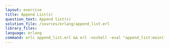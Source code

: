 ```yaml
---
layout: exercise
title: Append List(s)
question_text: Append list(s)
solution_file: /sources/erlang/append_list.erl
library_files:
language: erlang
command: erlc append_list.erl && erl -noshell -eval "append_list:main({})."
---
```

